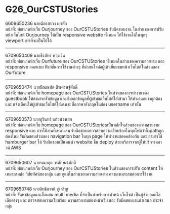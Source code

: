# G26_OurCSTUStories
6609650236 นายฉัตรสรวง เย่าตัก            
หน้าที่: 
พัฒนาหน้าเว็บ Ourjourney ของ OurCSTUStories รับผิดชอบงาน
ในส่วนของการปรับหน้าเว็บไซต์ Ourjourney ให้เป็น responsive website ทั้งหมด
ให้ใช้งานได้ในทุกๆ viewport เท่าที่จะเป็นไปได้ 

--------------------------------------------------------------------------------------

6709650409 นายธีรภัทร พวงเงิน            
หน้าที่: 
พัฒนาหน้าเว็บ Ourfuture ของ OurCSTUStories ทั้งหมดในส่วนของความสวยงาม และ 
responsive ออกแบบ ฟังก์ชั่นการใช้งานต่างๆ ที่น่าสนใจต่อผู้เข้าเยี่ยมชมหน้าเว็บไซต์ในส่วนของ 
Ourfuture

--------------------------------------------------------------------------------------

6709650474 นายปัณณทัต ตีรเศรษฐ์ศักดิ์       
หน้าที่: 
พัฒนาหน้าเว็บ homepage ของ OurCSTUStories ในส่วนของการทำงานของ guestbook ให้สามารถรับข้อมูล
และส่งออกข้อมูลที่ผู้เข้าชมเว็บไซต์ใส่เข้ามา ให้ทำงานอย่างถูกต้อง และ แจ้งเตือนให้ผู้เข้าชมเว็บไซต์ใส่เฉพาะ
ชื่อภาษาอังกฤษในช่อง username เท่านั้น

--------------------------------------------------------------------------------------

6709650573 นายภูรินทร์ แก้วพ่วงเสก          
หน้าที่:
พัฒนาหน้าเว็บ homepage ของ OurCSTUStoriesเป็นหลักในส่วนของความสวยงาม responsive และ 
การใช้งานที่เหมาะสม รับผิดชอบตรวจสอบความเรียบร้อยในทุกไฟล์ว่าลิ้งpathถูกต้องไหม 
รับผิดชอบส่วนของ navigation bar ในทุก page ให้ทำงานสอดคล้องกัน และ สามารใช้ hamburger bar ได้
รับผิดชอบเป็นคนนำ website ขึ้น deploy ด้วยบริการจากผู้ให้บริการคลาวด์ AWS  

--------------------------------------------------------------------------------------

6709650607 นายรณกฤต วรลักษณ์ภักดี       
หน้าที่:
พัฒนาหน้าเว็บ Ourjourney ของ OurCSTUStories ในส่วนของการปรับ content ให้เหมาะสมต่อ
วิสัยทัศน์ของกลุ่ม และ ดูแลในส่วนของความสวยงาม ความเหมาะสมต่อการใช้งาน

--------------------------------------------------------------------------------------

6709650748 นายอิทธิกาจน์ ภู่เจริญ           
หน้าที่:
จัดหาข้อมูลและสื่อผสม multi media ที่จำเป็นสำหรับการทำหน้าเว็บไซต์ เป็นผู้ช่วยออกไอเดียต่างๆ
และ ตรวจสอบความเรียบร้อย ความสวยงามของหน้าเว็บ และ รับผิดชอบงานนำเสนอ ประจำกลุ่ม